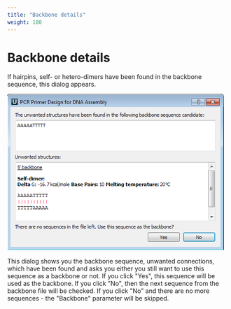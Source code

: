 ```yaml
---
title: "Backbone details"
weight: 100
---
```



# Backbone details

If hairpins, self- or hetero-dimers have been found in the backbone sequence, this dialog appears.



![](/images/71958585/71958637.png)

This dialog shows you the backbone sequence, unwanted connections, which have been found and asks you either you still want to use this sequence as a backbone or not. If you click "Yes", this sequence will be used as the backbone. If you click "No", then the next sequence from the backbone file will be checked. If you click "No" and there are no more sequences - the "Backbone" parameter will be skipped.
